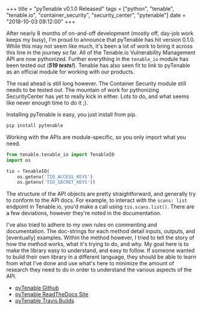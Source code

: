 +++
title = "pyTenable v0.1.0 Released"
tags = ["python", "tenable", "tenable.io", "container_security", "security_center", "pytenable"]
date = "2018-10-03 09:12:00"
+++

After nearly 8 months of on-and-off development (mostly off, day-job work keeps my busy), I'm proud to announce that pyTenable has hit version 0.1.0.  While this may not seem like much, it's been a lot of work to bring it across this line in the journey so far.  All of the Tenable.io Vulnerability Management API are now pythonized.  Further everything in the `tenable_io` module has been tested out (_**519 tests!**_).  Tenable has also seen fit to link to pyTenable as an official module for working with our products.

The road ahead is still long however.  The Container Security module still needs to be tested out.  The mountain of work for pythonizing SecurityCenter has yet to really kick in either.  Lots to do, and what seems like never enough time to do it ;).

Installing pyTenable is easy, you just install from pip.

```bash
pip install pytenable
```

Working with the APIs are module-specific, so you only import what you need.

```python
from tenable.tenable_io import TenableIO
import os

tio = TenableIO(
    os.getenv('TIO_ACCESS_KEYS')
    os.getenv('TIO_SECRET_KEYS'))
```

The structure of the API objects are pretty straightforward, and generally try to conform to the API docs.  For example, to interact with the `scans: list` endpoint in Tenable.io, you'd make a call using `tio.scans.list()`.  There are a few deviations, however they're noted in the documentation.

I've also tried to adhere to my own rules on commenting and documentation.  The doc-strings for each method detail inputs, outputs, and [eventually] examples.  Within the method however, I tried to tell the story of how the method works, what it's trying to do, and why.  My goal here is to make the library easy to understand, and easy to follow.  If someone wanted to build their own library in a different language, they should be able to learn from what I've done and use what's here to minimize the amount of research they need to do in order to understand the various aspects of the API.

* [pyTenable Github](https://github.com/tenable/pyTenable)
* [pyTenable ReadTheDocs Site](https://pytenable.readthedocs.io)
* [pyTenable Travis Builds](https://travis-ci.org/tenable/pyTenable)